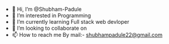 - 👋 Hi, I’m @Shubham-Padule
- 👀 I’m interested in Programming 
- 🌱 I’m currently learning Full stack web devloper
- 💞️ I’m looking to collaborate on 
- 📫 How to reach me By mail:- shubhampadule22@gmail.com

<!---
Shubham-Padule/Shubham-Padule is a ✨ special ✨ repository because its `README.md` (this file) appears on your GitHub profile.
You can click the Preview link to take a look at your changes.
--->

